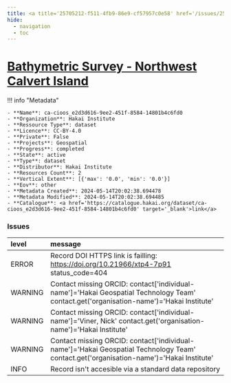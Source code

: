 ```yaml
---
title: <a title='25705212-f511-4fb9-86e9-cf57957c0e58' href='/issues/25705212-f511-4fb9-86e9-cf57957c0e58/' target='_blank'>Bathymetric Survey - Northwest Calvert Island</a>
hide:
  - navigation
  - toc
---
```


# <a title='25705212-f511-4fb9-86e9-cf57957c0e58' href='/issues/25705212-f511-4fb9-86e9-cf57957c0e58/' target='_blank'>Bathymetric Survey - Northwest Calvert Island</a>

<div id='map'></div>

!!! info "Metadata"
    
    - **Name**: ca-cioos_e2d3d616-9ee2-451f-8584-14801b4c6fd0 
    - **Organization**: Hakai Institute 
    - **Ressource Type**: dataset 
    - **Licence**: CC-BY-4.0 
    - **Private**: False 
    - **Projects**: Geospatial 
    - **Progress**: completed 
    - **State**: active 
    - **Type**: dataset 
    - **Distributor**: Hakai Institute 
    - **Resources Count**: 2 
    - **Vertical Extent**: [{'max': '0.0', 'min': '0.0'}] 
    - **Eov**: other 
    - **Metadata Created**: 2024-05-14T20:02:38.694478 
    - **Metadata Modified**: 2024-05-14T20:02:38.694485 
    - **Catalogue**: <a href='https://catalogue.hakai.org/dataset/ca-cioos_e2d3d616-9ee2-451f-8584-14801b4c6fd0' target='_blank'>link</a> 

### Issues

| level   | message                                                                                                                                 |
|:--------|:----------------------------------------------------------------------------------------------------------------------------------------|
| ERROR   | Record DOI HTTPS link is failling: https://doi.org/10.21966/xtp4-7p91 status_code=404                                                   |
| WARNING | Contact missing ORCID: contact['individual-name']='Hakai Geospatial Technology Team' contact.get('organisation-name')='Hakai Institute' |
| WARNING | Contact missing ORCID: contact['individual-name']='Viner, Nick' contact.get('organisation-name')='Hakai Institute'                      |
| WARNING | Contact missing ORCID: contact['individual-name']='Hakai Geospatial Technology Team' contact.get('organisation-name')='Hakai Institute' |
| INFO    | Record isn't accesible via a standard data repository                                                                                   |

<script>
   document.addEventListener("DOMContentLoaded", function() {
    var map = L.map('map').setView([51.505, -125.09], 5);
    L.tileLayer('https://tile.openstreetmap.org/{z}/{x}/{y}.png', {
        maxZoom: 19,
        attribution: '&copy; <a href="http://www.openstreetmap.org/copyright">OpenStreetMap</a>'
    }).addTo(map);
    var geojsonFeature = {
        "type": "Feature",
        "properties": {
            "name" : "<a title='25705212-f511-4fb9-86e9-cf57957c0e58' href='/issues/25705212-f511-4fb9-86e9-cf57957c0e58/' target='_blank'>Bathymetric Survey - Northwest Calvert Island</a>"
        },
        "geometry": {'type': 'Polygon', 'coordinates': [[[-128.1933734, 51.63078777], [-128.05776091, 51.63078777], [-128.05776091, 51.70744235], [-128.1933734, 51.70744235], [-128.1933734, 51.63078777]]]}
    }
    L.geoJSON(geojsonFeature).addTo(map);
   })
</script>